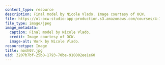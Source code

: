 ```yaml
---
content_type: resource
description: Final model by Nicole Vlado. Image courtesy of OCW.
file: https://ol-ocw-studio-app-production.s3.amazonaws.com/courses/4-196-architecture-design-level-ii-cuba-studio-spring-2004/3207b7bf25b8179370be910802ee1e60_nosh07.jpg
file_type: image/jpeg
image_metadata:
  caption: Final model by Nicole Vlado.
  credit: Image courtesy of OCW.
  image-alt: Work by Nicole Vlado.
resourcetype: Image
title: nosh07.jpg
uid: 3207b7bf-25b8-1793-70be-910802ee1e60
---
```

